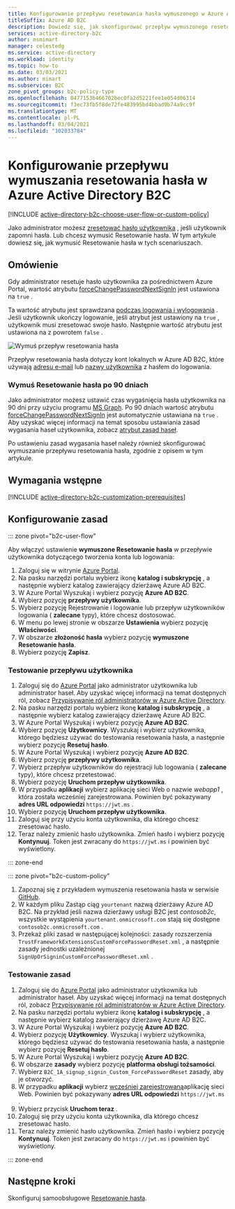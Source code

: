 ```yaml
---
title: Konfigurowanie przepływu resetowania hasła wymuszonego w Azure AD B2C
titleSuffix: Azure AD B2C
description: Dowiedz się, jak skonfigurować przepływ wymuszonego resetowania hasła w Azure Active Directory B2C.
services: active-directory-b2c
author: msmimart
manager: celestedg
ms.service: active-directory
ms.workload: identity
ms.topic: how-to
ms.date: 03/03/2021
ms.author: mimart
ms.subservice: B2C
zone_pivot_groups: b2c-policy-type
ms.openlocfilehash: 0477153b466702bec0fa2d5221fee1e054d06314
ms.sourcegitcommit: f3ec73fb5f8de72fe483995bd4bbad9b74a9cc9f
ms.translationtype: MT
ms.contentlocale: pl-PL
ms.lasthandoff: 03/04/2021
ms.locfileid: "102033784"
---
```

# <a name="set-up-a-force-password-reset-flow-in-azure-active-directory-b2c"></a>Konfigurowanie przepływu wymuszania resetowania hasła w Azure Active Directory B2C

[!INCLUDE [active-directory-b2c-choose-user-flow-or-custom-policy](../../includes/active-directory-b2c-choose-user-flow-or-custom-policy.md)]

Jako administrator możesz [zresetować hasło użytkownika](manage-users-portal.md#reset-a-users-password) , jeśli użytkownik zapomni hasła. Lub chcesz wymusić Resetowanie hasła. W tym artykule dowiesz się, jak wymusić Resetowanie hasła w tych scenariuszach.

## <a name="overview"></a>Omówienie

Gdy administrator resetuje hasło użytkownika za pośrednictwem Azure Portal, wartość atrybutu [forceChangePasswordNextSignIn](user-profile-attributes.md#password-profile-property) jest ustawiona na `true` .

Ta wartość atrybutu jest sprawdzana [podczas logowania i wylogowania](add-sign-up-and-sign-in-policy.md) . Jeśli użytkownik ukończy logowanie, jeśli atrybut jest ustawiony na `true` , użytkownik musi zresetować swoje hasło. Następnie wartość atrybutu jest ustawiona na z powrotem `false` .

![Wymuś przepływ resetowania hasła](./media/force-password-reset/force-password-reset-flow.png)

Przepływ resetowania hasła dotyczy kont lokalnych w Azure AD B2C, które używają [adresu e-mail](identity-provider-local.md#email-sign-in) lub [nazwy użytkownika](identity-provider-local.md#username-sign-in) z hasłem do logowania.

### <a name="force-a-password-reset-after-90-days"></a>Wymuś Resetowanie hasła po 90 dniach

Jako administrator możesz ustawić czas wygaśnięcia hasła użytkownika na 90 dni przy użyciu programu [MS Graph](microsoft-graph-operations.md). Po 90 dniach wartość atrybutu [forceChangePasswordNextSignIn](user-profile-attributes.md#password-profile-property) jest automatycznie ustawiana na `true` . Aby uzyskać więcej informacji na temat sposobu ustawiania zasad wygasania haseł użytkownika, zobacz [atrybut zasad haseł](user-profile-attributes.md#password-policy-attribute).

Po ustawieniu zasad wygasania haseł należy również skonfigurować wymuszanie przepływu resetowania hasła, zgodnie z opisem w tym artykule.  

## <a name="prerequisites"></a>Wymagania wstępne

[!INCLUDE [active-directory-b2c-customization-prerequisites](../../includes/active-directory-b2c-customization-prerequisites.md)]

## <a name="configure-your-policy"></a>Konfigurowanie zasad

::: zone pivot="b2c-user-flow"

Aby włączyć ustawienie **wymuszone Resetowanie hasła** w przepływie użytkownika dotyczącego tworzenia konta lub logowania:

1. Zaloguj się w witrynie [Azure Portal](https://portal.azure.com).
1. Na pasku narzędzi portalu wybierz ikonę **katalog i subskrypcję** , a następnie wybierz katalog zawierający dzierżawę Azure AD B2C.
1. W Azure Portal Wyszukaj i wybierz pozycję **Azure AD B2C**.
1. Wybierz pozycję **przepływy użytkownika**.
1. Wybierz pozycję Rejestrowanie i logowanie lub przepływ użytkowników logowania ( **zalecane** typy), które chcesz dostosować.
1. W menu po lewej stronie w obszarze **Ustawienia** wybierz pozycję **Właściwości**.
1. W obszarze **złożoność hasła** wybierz pozycję **wymuszone Resetowanie hasła**.
1. Wybierz pozycję **Zapisz**.

### <a name="test-the-user-flow"></a>Testowanie przepływu użytkownika

1. Zaloguj się do [Azure Portal](https://portal.azure.com) jako administrator użytkownika lub administrator haseł. Aby uzyskać więcej informacji na temat dostępnych ról, zobacz [Przypisywanie ról administratorów w Azure Active Directory](../active-directory/roles/permissions-reference.md#all-roles).
1. Na pasku narzędzi portalu wybierz ikonę **katalog i subskrypcję** , a następnie wybierz katalog zawierający dzierżawę Azure AD B2C.
1. W Azure Portal Wyszukaj i wybierz pozycję **Azure AD B2C**.
1. Wybierz pozycję **Użytkownicy**. Wyszukaj i wybierz użytkownika, którego będziesz używać do testowania resetowania hasła, a następnie wybierz pozycję **Resetuj hasło**.
1. W Azure Portal Wyszukaj i wybierz pozycję **Azure AD B2C**.
1. Wybierz pozycję **przepływy użytkownika**.
1. Wybierz przepływ użytkowników do rejestracji lub logowania ( **zalecane** typy), które chcesz przetestować.
1. Wybierz pozycję **Uruchom przepływ użytkownika**.
1. W przypadku **aplikacji** wybierz aplikację sieci Web o nazwie *webapp1* , która została wcześniej zarejestrowana. Powinien być pokazywany **adres URL odpowiedzi** `https://jwt.ms` .
1. Wybierz pozycję **Uruchom przepływ użytkownika**.
1. Zaloguj się przy użyciu konta użytkownika, dla którego chcesz zresetować hasło.
1. Teraz należy zmienić hasło użytkownika. Zmień hasło i wybierz pozycję **Kontynuuj**. Token jest zwracany do `https://jwt.ms` i powinien być wyświetlony.

::: zone-end

::: zone pivot="b2c-custom-policy"

1. Zapoznaj się z przykładem wymuszenia resetowania hasła w serwisie [GitHub](https://github.com/azure-ad-b2c/samples/tree/master/policies/force-password-reset).
1. W każdym pliku Zastąp ciąg `yourtenant` nazwą dzierżawy Azure AD B2C. Na przykład jeśli nazwa dzierżawy usługi B2C jest *contosob2c*, wszystkie wystąpienia `yourtenant.onmicrosoft.com` stają się dostępne `contosob2c.onmicrosoft.com` .
1. Przekaż pliki zasad w następującej kolejności: zasady rozszerzenia `TrustFrameworkExtensionsCustomForcePasswordReset.xml` , a następnie zasady jednostki uzależnionej `SignUpOrSigninCustomForcePasswordReset.xml` .

### <a name="test-the-policy"></a>Testowanie zasad

1. Zaloguj się do [Azure Portal](https://portal.azure.com) jako administrator użytkownika lub administrator haseł. Aby uzyskać więcej informacji na temat dostępnych ról, zobacz [Przypisywanie ról administratorów w Azure Active Directory](../active-directory/roles/permissions-reference.md#all-roles).
1. Na pasku narzędzi portalu wybierz ikonę **katalog i subskrypcję** , a następnie wybierz katalog zawierający dzierżawę Azure AD B2C.
1. W Azure Portal Wyszukaj i wybierz pozycję **Azure AD B2C**.
1. Wybierz pozycję **Użytkownicy**. Wyszukaj i wybierz użytkownika, którego będziesz używać do testowania resetowania hasła, a następnie wybierz pozycję **Resetuj hasło**.
1. W Azure Portal Wyszukaj i wybierz pozycję **Azure AD B2C**.
1. W obszarze **zasady** wybierz pozycję **platforma obsługi tożsamości**.
1. Wybierz `B2C_1A_signup_signin_Custom_ForcePasswordReset` zasady, aby je otworzyć. 
1. W przypadku **aplikacji** wybierz [wcześniej zarejestrowaną](troubleshoot-custom-policies.md#troubleshoot-the-runtime)aplikację sieci Web. Powinien być pokazywany **adres URL odpowiedzi** `https://jwt.ms` .
1. Wybierz przycisk **Uruchom teraz** .
1. Zaloguj się przy użyciu konta użytkownika, dla którego chcesz zresetować hasło.
1. Teraz należy zmienić hasło użytkownika. Zmień hasło i wybierz pozycję **Kontynuuj**. Token jest zwracany do `https://jwt.ms` i powinien być wyświetlony.

::: zone-end

## <a name="next-steps"></a>Następne kroki

Skonfiguruj samoobsługowe [Resetowanie hasła](add-password-reset-policy.md).
